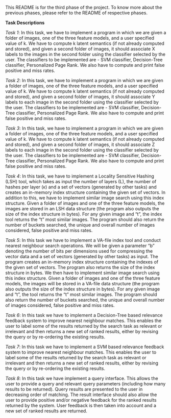 This README is for the third phase of the project. To know more about the previous phases, please refer to the README of respective phases.

**Task Descriptions**

_Task 1_: 
In this task, we have to implement a program in which we are given a folder of images, one of the three feature models, and a user specified value of k. We have to compute k latent semantics (if not already computed and stored), and given a second folder of images, it should associate X labels to the images in the second folder using the classifier selected by the user. The classifiers to be implemented are - SVM classifier, Decision-Tree classifier, Personalized Page Rank. We also have to compute and print false positive and miss rates.

_Task 2_: 
In this task, we have to implement a program in which we are given a folder of images, one of the three feature models, and a user specified value of k. We have to compute k latent semantics (if not already computed and stored), and given a second folder of images, it should associate Y labels to each image in the second folder using the classifier selected by the user. The classifiers to be implemented are - SVM classifier, Decision-Tree classifier, Personalized Page Rank. We also have to compute and print false positive and miss rates.

_Task 3_: 
In this task, we have to implement a program in which we are given a folder of images, one of the three feature models, and a user specified value of k. We have to compute k latent semantics (if not already computed and stored), and given a second folder of images, it should associate Z labels to each image in the second folder using the classifier selected by the user. The classifiers to be implemented are - SVM classifier, Decision-Tree classifier, Personalized Page Rank. We also have to compute and print false positive and miss rates.

_Task 4_: 
In this task, we have to implement a Locality Sensitive Hashing (LSH) tool, which takes as input the number of layers (L), the number of hashes per layer (κ) and a set of vectors (generated by other tasks) and creates an in-memory index structure containing the given set of vectors. In addition to this, we have to implement similar image search using this index structure. Given a folder of images and one of the three feature models, the images are stored in an LSH data structure (the program also outputs the size of the index structure in bytes).  For any given image and “t”, the index tool returns the “t” most similar images. The program should also return the number of buckets searched, the unique and overall number of images considered, false positive and miss rates.

_Task 5_: 
In this task we have to implement a VA-file index tool and conduct nearest neighbour search operations. We will be given a parameter “b” denoting the number of bits per dimensions used for compressing the vector data and a set of vectors (generated by other tasks) as input. The program creates an in-memory index structure containing the indexes of the given set of vectors. The program also returns the size of the index structure in bytes. We then have to implement similar image search using this index structure. Given a folder of images and one of the three feature models, the images will be stored in a VA-file data structure (the program also outputs the size of the index structure in bytes). For any given image and “t”, the tool returns the “t” most similar images. The program should also return the number of buckets searched, the unique and overall number of images considered, false positive and miss rates.

_Task 6_: 
In this task we have to implement a Decision-Tree based relevance feedback system to improve nearest neighbour matches. This enables the user to label some of the results returned by the search task as relevant or irrelevant and then returns a new set of ranked results, either by revising the query or by re-ordering the existing results.

_Task 7_: 
In this task we have to implement a SVM based relevance feedback system to improve nearest neighbour matches. This enables the user to label some of the results returned by the search task as relevant or irrelevant and then returns a new set of ranked results, either by revising the query or by re-ordering the existing results.

_Task 8_: 
In this task we have implement a query interface. This allows the user to provide a query and relevant query parameters (including how many results to be returned). Query results are presented to the user in decreasing order of matching. The result interface should also allow the user to provide positive and/or negative feedback for the ranked results returned by the system. User feedback is then taken into account and a new set of ranked results are returned.
